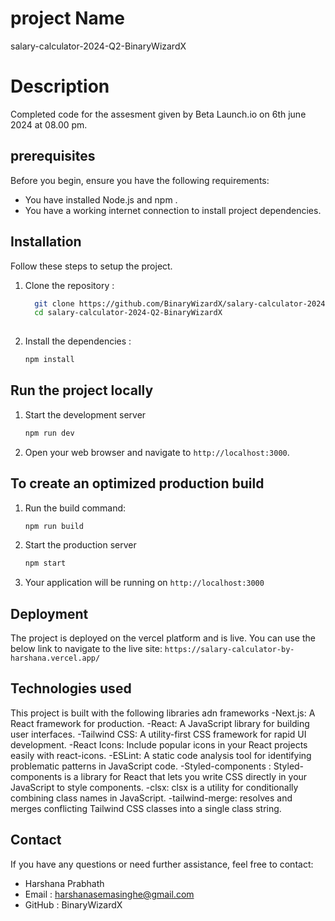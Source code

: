 # project Name 
salary-calculator-2024-Q2-BinaryWizardX

# Description 
Completed code for the assesment given by Beta Launch.io  on 6th june 2024 at 08.00 pm.

## prerequisites
Before you begin, ensure you have the following requirements:
- You have installed Node.js and npm .
- You have a working internet connection to install project dependencies.

## Installation
Follow these steps to setup the project. 

1. Clone the repository :
   ```bash
     git clone https://github.com/BinaryWizardX/salary-calculator-2024-Q2-BinaryWizardX.git
     cd salary-calculator-2024-Q2-BinaryWizardX
  
2. Install the dependencies :
   ```bash
   npm install

## Run the project locally

1. Start the development server
   ```bash
   npm run dev
2. Open your web browser and navigate to  `http://localhost:3000`.


## To create an optimized production build

1. Run the build command:
   ```bash
   npm run build
2. Start the production server
   ```bash
   npm start
3. Your application will be running on `http://localhost:3000`


## Deployment

The project is deployed on the vercel platform and is live. You can use the below link to 
navigate to the live site:
`https://salary-calculator-by-harshana.vercel.app/`

## Technologies used

This project is built with the following libraries adn frameworks
-Next.js: A React framework for production.
-React: A JavaScript library for building user interfaces.
-Tailwind CSS: A utility-first CSS framework for rapid UI development.
-React Icons: Include popular icons in your React projects easily with react-icons.
-ESLint: A static code analysis tool for identifying problematic patterns in JavaScript code.
-Styled-components : Styled-components is a library for React that lets you write CSS directly in your JavaScript to style components.
-clsx: clsx is a utility for conditionally combining class names in JavaScript.
-tailwind-merge: resolves and merges conflicting Tailwind CSS classes into a single class string.


## Contact

If you have any questions or need further assistance, feel free to contact:

* Harshana Prabhath
* Email : harshanasemasinghe@gmail.com
* GitHub : BinaryWizardX

